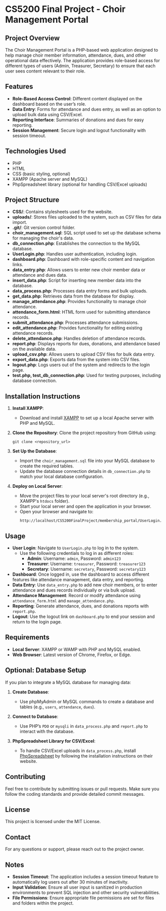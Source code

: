 # CS5200 Final Project - Choir Management Portal

## Project Overview
The Choir Management Portal is a PHP-based web application designed to help manage choir member information, attendance, dues, and other operational data effectively. The application provides role-based access for different types of users (Admin, Treasurer, Secretary) to ensure that each user sees content relevant to their role.

## Features
- **Role-Based Access Control**: Different content displayed on the dashboard based on the user’s role.
- **Data Entry**: Forms for attendance and dues entry, as well as an option to upload bulk data using CSV/Excel.
- **Reporting Interface**: Summaries of donations and dues for easy reporting.
- **Session Management**: Secure login and logout functionality with session timeout.

## Technologies Used
- PHP
- HTML
- CSS (basic styling, optional)
- XAMPP (Apache server and MySQL)
- PhpSpreadsheet library (optional for handling CSV/Excel uploads)

## Project Structure
- **CSS/**: Contains stylesheets used for the website.
- **uploads/**: Stores files uploaded to the system, such as CSV files for data import.
- **.git/**: Git version control folder.
- **choir_management.sql**: SQL script used to set up the database schema for managing the choir's data.
- **db_connection.php**: Establishes the connection to the MySQL database.
- **UserLogin.php**: Handles user authentication, including login.
- **dashboard.php**: Dashboard with role-specific content and navigation links.
- **data_entry.php**: Allows users to enter new choir member data or attendance and dues data.
- **insert_data.php**: Script for inserting new member data into the database.
- **data_process.php**: Processes data entry forms and bulk uploads.
- **get_data.php**: Retrieves data from the database for display.
- **manage_attendance.php**: Provides functionality to manage choir attendance.
- **attendance_form.html**: HTML form used for submitting attendance records.
- **submit_attendance.php**: Processes attendance submissions.
- **edit_attendance.php**: Provides functionality for editing existing attendance records.
- **delete_attendance.php**: Handles deletion of attendance records.
- **report.php**: Displays reports for dues, donations, and attendance based on the available data.
- **upload_csv.php**: Allows users to upload CSV files for bulk data entry.
- **export_data.php**: Exports data from the system into CSV files.
- **logout.php**: Logs users out of the system and redirects to the login page.
- **test.php, test_db_connection.php**: Used for testing purposes, including database connection.

## Installation Instructions
1. **Install XAMPP**:
   - Download and install [XAMPP](https://www.apachefriends.org/index.html) to set up a local Apache server with PHP and MySQL.

2. **Clone the Repository**: Clone the project repository from GitHub using:
   ```
   git clone <repository_url>
   ```

3. **Set Up the Database**:
   - Import the `choir_management.sql` file into your MySQL database to create the required tables.
   - Update the database connection details in `db_connection.php` to match your local database configuration.

4. **Deploy on Local Server**:
   - Move the project files to your local server's root directory (e.g., XAMPP's `htdocs` folder).
   - Start your local server and open the application in your browser.
   - Open your browser and navigate to:
     ```
     http://localhost/CS5200FinalProject/membership_portal/UserLogin.php
     ```

## Usage
- **User Login**: Navigate to `UserLogin.php` to log in to the system.
  - Use the following credentials to log in as different roles:
    - **Admin**: Username: `admin`, Password: `admin123`
    - **Treasurer**: Username: `treasurer`, Password: `treasurer123`
    - **Secretary**: Username: `secretary`, Password: `secretary123`
- **Dashboard**: Once logged in, use the dashboard to access different features like attendance management, data entry, and reporting.
- **Data Entry**: Use `data_entry.php` to add new choir members, or to enter attendance and dues records individually or via bulk upload.
- **Attendance Management**: Record or modify attendance using `attendance_form.html` and `manage_attendance.php`.
- **Reporting**: Generate attendance, dues, and donations reports with `report.php`.
- **Logout**: Use the logout link on `dashboard.php` to end your session and return to the login page.

## Requirements
- **Local Server**: XAMPP or WAMP with PHP and MySQL enabled.
- **Web Browser**: Latest version of Chrome, Firefox, or Edge.

## Optional: Database Setup
If you plan to integrate a MySQL database for managing data:

1. **Create Database**:
   - Use phpMyAdmin or MySQL commands to create a database and tables (e.g., `users`, `attendance`, `dues`).

2. **Connect to Database**:
   - Use PHP’s `PDO` or `mysqli` in `data_process.php` and `report.php` to interact with the database.

3. **PhpSpreadsheet Library for CSV/Excel**:
   - To handle CSV/Excel uploads in `data_process.php`, install [PhpSpreadsheet](https://phpspreadsheet.readthedocs.io/en/latest/) by following the installation instructions on their website.

## Contributing
Feel free to contribute by submitting issues or pull requests. Make sure you follow the coding standards and provide detailed commit messages.

## License
This project is licensed under the MIT License.

## Contact
For any questions or support, please reach out to the project owner.

## Notes
- **Session Timeout**: The application includes a session timeout feature to automatically log users out after 30 minutes of inactivity.
- **Input Validation**: Ensure all user input is sanitized in production environments to prevent SQL injection and other security vulnerabilities.
- **File Permissions**: Ensure appropriate file permissions are set for files and folders within the project.


